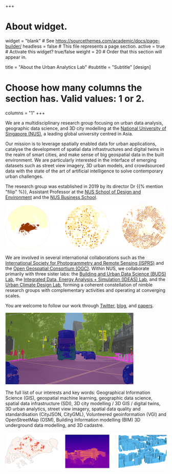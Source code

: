 +++
# About widget.
widget = "blank"  # See https://sourcethemes.com/academic/docs/page-builder/
headless = false  # This file represents a page section.
active = true  # Activate this widget? true/false
weight = 20  # Order that this section will appear in.

title = "About the Urban Analytics Lab"
#subtitle = "Subtitle"
[design]
  # Choose how many columns the section has. Valid values: 1 or 2.
  columns = "1"
+++

We are a multidisciplinary research group focusing on urban data analysis, geographic data science, and 3D city modelling at the [National University of Singapore (NUS)](http://www.nus.edu.sg), a leading global university centred in Asia.

Our mission is to leverage spatially enabled data for urban applications, catalyse the development of spatial data infrastructures and digital twins in the realm of smart cities, and make sense of big geospatial data in the built environment.
We are particularly interested in the interface of emerging datasets such as street view imagery, 3D urban models, and crowdsourced data with the state of the art of artificial intelligence to solve contemporary urban challenges.

The research group was established in 2019 by its director Dr {{% mention "filip" %}}, Assistant Professor at the [NUS School of Design and Environment](https://www.sde.nus.edu.sg) and the [NUS Business School](https://bschool.nus.edu.sg).

![](banner-gbmi.png)

We are involved in several international collaborations such as the [International Society for Photogrammetry and Remote Sensing (ISPRS)](https://www.isprs.org) and the [Open Geospatial Consortium (OGC)](https://www.opengeospatial.org).
Within NUS, we collaborate primarily with three sister labs: the [Building and Urban Data Science (BUDS) Lab](https://www.budslab.org), the [Integrated Data, Energy Analysis + Simulation (IDEAS) Lab](https://ideaslab.io), and the [Urban Climate Design Lab](https://www.sde.nus.edu.sg/arch/ucdl/), forming a coherent constellation of nimble research groups with complementary activities and operating at converging scales.

You are welcome to follow our work through <a itemprop="sameAs" href="http://twitter.com/urbanalyticslab" target="_blank" rel="noopener"><i class="fab fa-twitter"></i> Twitter</a>, <a href="post/">blog</a>, and <a href="../publication/">papers</a>.

![](s-osc2-x.png)

The full list of our interests and key words: Geographical Information Science (GIS), geospatial machine learning, geographic data science, spatial data infrastructure (SDI), 3D city modelling / 3D GIS / digital twins, 3D urban analytics, street view imagery, spatial data quality and standardisation (CityJSON, CityGML), Volunteered geoinformation (VGI) and OpenStreetMap (OSM), Building Information modelling (BIM) 3D underground data modelling, and 3D cadastre.

![](banner2.png)
